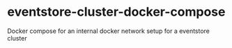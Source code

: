# eventstore-cluster-docker-compose
Docker compose for an internal docker network setup for a eventstore cluster
